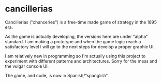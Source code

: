 # cancillerias

Cancillerias ("chanceries") is a free-time made game of strategy in the 1895 era.

As the game is actually developing, the versions here are under "alpha" standard. I am making a prototype and when the game logic reach a satisfactory level I will go to the next steps for develop a proper graphic UI.

I am relatively new in programming so I'm actually using this project to experiment with different patterns and architectures. Sorry for the mess and the vulgar console UI.

The game, and code, is now in Spanish/"spanglish".
